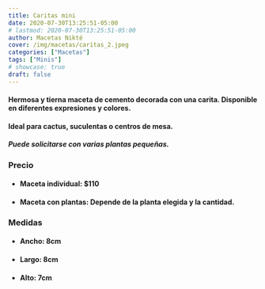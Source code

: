 ```yaml
---
title: Caritas mini
date: 2020-07-30T13:25:51-05:00
# lastmod: 2020-07-30T13:25:51-05:00
author: Macetas Nikté
cover: /img/macetas/caritas_2.jpeg
categories: ["Macetas"]
tags: ["Minis"]
# showcase: true
draft: false
---
```


#### Hermosa y tierna maceta de cemento decorada con una carita. Disponible en diferentes expresiones y colores.
#### Ideal para cactus, suculentas o centros de mesa.
##### Puede solicitarse con varias plantas pequeñas.

###  Precio
- #### Maceta individual: $110
- #### Maceta con plantas: Depende de la planta elegida y la cantidad.

### Medidas
- #### Ancho: 8cm
- #### Largo: 8cm
- #### Alto: 7cm
<!--more-->
